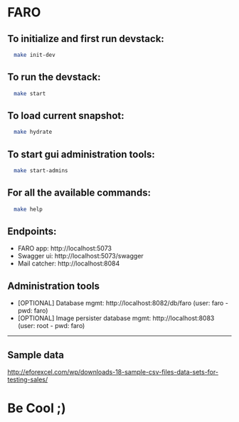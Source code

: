 # FARO

## To initialize and first run devstack:
```sh
  make init-dev
```
  ## To run the devstack:
  ```sh
    make start
  ```
  ## To load current snapshot:
  ```sh
    make hydrate
  ```

  ## To start gui administration tools:
  ```sh
    make start-admins
  ```

## For all the available commands:
```sh
  make help
```
## Endpoints:
  - FARO app: http://localhost:5073
  - Swagger ui: http://localhost:5073/swagger
  - Mail catcher: http://localhost:8084
## Administration tools
  - [OPTIONAL] Database mgmt: http://localhost:8082/db/faro (user: faro - pwd: faro)
  - [OPTIONAL] Image persister database mgmt: http://localhost:8083 (user: root - pwd: faro)
---

## Sample data
http://eforexcel.com/wp/downloads-18-sample-csv-files-data-sets-for-testing-sales/
# Be Cool ;)

